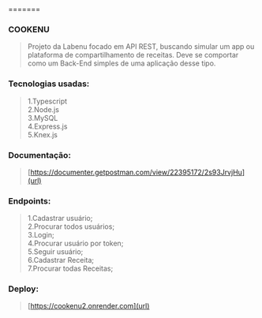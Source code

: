 =======
### COOKENU
> Projeto da Labenu focado em API REST, buscando simular um app ou plataforma de compartilhamento de receitas. 
> Deve se comportar como um Back-End simples de uma aplicação desse tipo.

### Tecnologias usadas:
> 1.Typescript <br>
> 2.Node.js <br>
> 3.MySQL <br>
> 4.Express.js <br>
> 5.Knex.js <br>

### Documentação:
> [https://documenter.getpostman.com/view/22395172/2s93JrvjHu](url)

### Endpoints:
> 1.Cadastrar usuário; <br>
> 2.Procurar todos usuários; <br>
> 3.Login; <br>
> 4.Procurar usuário por token; <br>
> 5.Seguir usuário; <br>
> 6.Cadastrar Receita; <br>
> 7.Procurar todas Receitas; <br>

### Deploy:
> [https://cookenu2.onrender.com](url)
